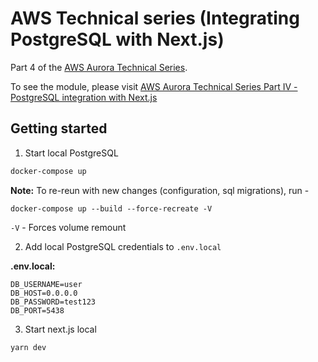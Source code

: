 # AWS Technical series (Integrating PostgreSQL with Next.js)

Part 4 of the [AWS Aurora Technical Series](https://www.jerrychang.ca/writing/aws-aurora-technical-series).

To see the module, please visit [AWS Aurora Technical Series Part IV - PostgreSQL integration with Next.js](https://www.jerrychang.ca/writing/aws-aurora-technical-series-postgresql-integration-nextjs)

## Getting started

1. Start local PostgreSQL

```sh
docker-compose up
```

**Note:** To re-reun with new changes (configuration, sql migrations), run - 

```
docker-compose up --build --force-recreate -V
```

`-V` - Forces volume remount

2. Add local PostgreSQL credentials to `.env.local`

**.env.local:**

```
DB_USERNAME=user
DB_HOST=0.0.0.0
DB_PASSWORD=test123
DB_PORT=5438
```

3. Start next.js local

```sh
yarn dev
```
